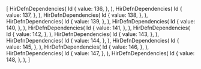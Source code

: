 [
    HirDefnDependencies(
        Id {
            value: 136,
        },
    ),
    HirDefnDependencies(
        Id {
            value: 137,
        },
    ),
    HirDefnDependencies(
        Id {
            value: 138,
        },
    ),
    HirDefnDependencies(
        Id {
            value: 139,
        },
    ),
    HirDefnDependencies(
        Id {
            value: 140,
        },
    ),
    HirDefnDependencies(
        Id {
            value: 141,
        },
    ),
    HirDefnDependencies(
        Id {
            value: 142,
        },
    ),
    HirDefnDependencies(
        Id {
            value: 143,
        },
    ),
    HirDefnDependencies(
        Id {
            value: 144,
        },
    ),
    HirDefnDependencies(
        Id {
            value: 145,
        },
    ),
    HirDefnDependencies(
        Id {
            value: 146,
        },
    ),
    HirDefnDependencies(
        Id {
            value: 147,
        },
    ),
    HirDefnDependencies(
        Id {
            value: 148,
        },
    ),
]